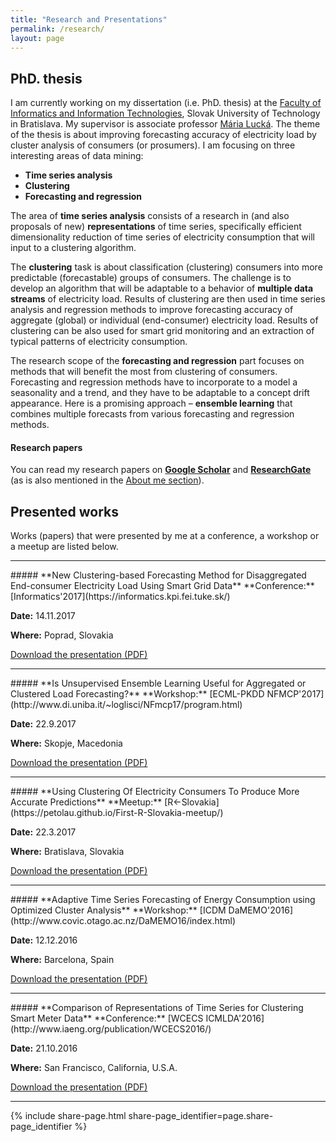 ```yaml
---
title: "Research and Presentations"
permalink: /research/
layout: page
---
```


## PhD. thesis
I am currently working on my dissertation (i.e. PhD. thesis) at the [Faculty of Informatics and Information Technologies](http://www.fiit.stuba.sk/en.html?page_id=749), Slovak University of Technology in Bratislava. My supervisor is associate professor [Mária Lucká](https://scholar.google.sk/citations?user=1bQwDSgAAAAJ&hl=sk&oi=ao). The theme of the thesis is about improving forecasting accuracy of electricity load by cluster analysis of consumers (or prosumers). I am focusing on three interesting areas of data mining:

  * **Time series analysis**
  * **Clustering**
  * **Forecasting and regression**

The area of **time series analysis** consists of a research in (and also proposals of new) **representations** of time series, specifically efficient dimensionality reduction of time series of electricity consumption that will input to a clustering algorithm.

The **clustering** task is about classification (clustering) consumers into more predictable (forecastable) groups of consumers. The challenge is to develop an algorithm that will be adaptable to a behavior of **multiple data streams** of electricity load. Results of clustering are then used in time series analysis and regression methods to improve forecasting accuracy of aggregate (global) or individual (end-consumer) electricity load. Results of clustering can be also used for smart grid monitoring and an extraction of typical patterns of electricity consumption.

The research scope of the **forecasting and regression** part focuses on methods that will benefit the most from clustering of consumers. Forecasting and regression methods have to incorporate to a model a seasonality and a trend, and they have to be adaptable to a concept drift appearance. Here is a promising approach – **ensemble learning** that combines multiple forecasts from various forecasting and regression methods.

#### Research papers
You can read my research papers on [**Google Scholar**](https://scholar.google.sk/citations?user=1fEwHTkAAAAJ&hl=en) and [**ResearchGate**](https://www.researchgate.net/profile/Peter_Laurinec) (as is also mentioned in the [About me section](https://petolau.github.io/about)).

## Presented works
Works (papers) that were presented by me at a conference, a workshop or a meetup are listed below.

<hr>
##### **New Clustering-based Forecasting Method for Disaggregated End-consumer Electricity Load Using Smart Grid Data**
**Conference:** [Informatics'2017](https://informatics.kpi.fei.tuke.sk/)

**Date:** 14.11.2017

**Where:** Poprad, Slovakia

<a href="/presentations/informatics_laurinec.pdf" target="_blank">Download the presentation (PDF)</a>

<hr>
##### **Is Unsupervised Ensemble Learning Useful for Aggregated or Clustered Load Forecasting?**
**Workshop:** [ECML-PKDD NFMCP'2017](http://www.di.uniba.it/~loglisci/NFmcp17/program.html)

**Date:** 22.9.2017

**Where:** Skopje, Macedonia

<a href="/presentations/ecmlpkdd_laurinec.pdf" target="_blank">Download the presentation (PDF)</a>

<hr>
##### **Using Clustering Of Electricity Consumers To Produce More Accurate Predictions**
**Meetup:** [R<-Slovakia](https://petolau.github.io/First-R-Slovakia-meetup/)

**Date:** 22.3.2017

**Where:** Bratislava, Slovakia

<a href="/presentations/RSlovakia_laurinec.pdf" target="_blank">Download the presentation (PDF)</a>

<hr>
##### **Adaptive Time Series Forecasting of Energy Consumption using Optimized Cluster Analysis**
**Workshop:** [ICDM DaMEMO'2016](http://www.covic.otago.ac.nz/DaMEMO16/index.html)

**Date:** 12.12.2016

**Where:** Barcelona, Spain

<a href="/presentations/icdm_laurinec.pdf" target="_blank">Download the presentation (PDF)</a>

<hr>
##### **Comparison of Representations of Time Series for Clustering Smart Meter Data**
**Conference:** [WCECS ICMLDA'2016](http://www.iaeng.org/publication/WCECS2016/)

**Date:** 21.10.2016

**Where:** San Francisco, California, U.S.A.

<a href="/presentations/icmlda_laurinec.pdf" target="_blank">Download the presentation (PDF)</a>

<hr>

{% include share-page.html share-page_identifier=page.share-page_identifier %}
